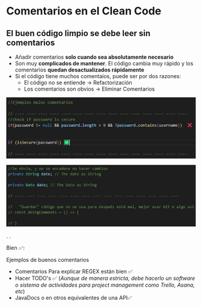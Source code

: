 # Comentarios en el Clean Code

## El buen código limpio se debe leer sin comentarios

+ Añadir comentarios **solo cuando sea absolutamente necesario**
+ Son muy **complicados de mantener**. El código cambia muy rápido y los comentarios **quedan desactualizados rápidamente**
+ Si el código tiene muchos comentaios, puede ser por dos razones:
    + El código no se entiende -> Refactorización
    + Los comentarios son obvios -> Eliminar Comentarios

![](/Images/1-Principios-Clean-Code/Captura%20de%20pantalla%202023-11-09%20130803.png)

![](/Images/1-Principios-Clean-Code/Captura%20de%20pantalla%202023-11-09%20130930.png)

.
.

Bien ✅:

Ejemplos de buenos comentarios

+ Comentarios Para explicar REGEX están bien ✅
+ Hacer TODO's ✅ (_Aunque de manera estricta, debe hacerlo un software o sistema de actividades para project management como Trello, Asana, etc_)
+ JavaDocs o en otros equivalentes de una API✅